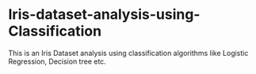 # Iris-dataset-analysis-using-Classification
This is an Iris Dataset analysis using classification algorithms like Logistic Regression, Decision tree etc.
